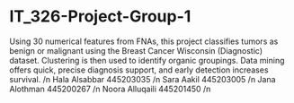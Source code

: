 # IT_326-Project-Group-1
Using 30 numerical features from FNAs, this project classifies tumors as benign or malignant using the Breast Cancer Wisconsin (Diagnostic) dataset. Clustering is then used to identify organic groupings. Data mining offers quick, precise diagnosis support, and early detection increases survival. /n
Hala Alsabbar 445203035 /n
Sara Aakil 445203005 /n 
Jana Alothman 445200267 /n
Noora Alluqaili 445201450 /n
